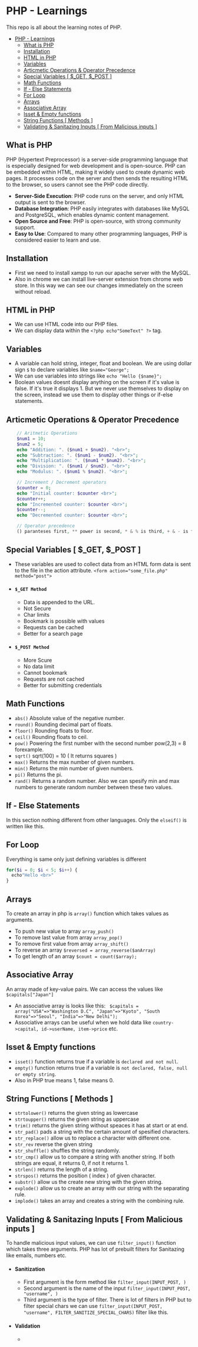 # PHP - Learnings

This repo is all about the learning notes of PHP.

- [PHP - Learnings](#php---learnings)
  - [What is PHP](#what-is-php)
  - [Installation](#installation)
  - [HTML in PHP](#html-in-php)
  - [Variables](#variables)
  - [Articmetic Operations \& Operator Precedence](#articmetic-operations--operator-precedence)
  - [Special Variables \[ $\_GET, $\_POST \]](#special-variables--_get-_post-)
  - [Math Functions](#math-functions)
  - [If - Else Statements](#if---else-statements)
  - [For Loop](#for-loop)
  - [Arrays](#arrays)
  - [Associative Array](#associative-array)
  - [Isset \& Empty functions](#isset--empty-functions)
  - [String Functions \[ Methods \]](#string-functions--methods-)
  - [Validating \& Sanitazing Inputs \[ From Malicious inputs \]](#validating--sanitazing-inputs--from-malicious-inputs-)

## What is PHP

PHP (Hypertext Preprocessor) is a server-side programming language that is especially designed for web development and is open-source. PHP can be embedded within HTML, making it widely used to create dynamic web pages. It processes code on the server and then sends the resulting HTML to the browser, so users cannot see the PHP code directly.

- **Server-Side Execution**: PHP code runs on the server, and only HTML output is sent to the browser.
- **Database Integration**: PHP easily integrates with databases like MySQL and PostgreSQL, which enables dynamic content management.
- **Open Source and Free**: PHP is open-source, with strong community support.
- **Easy to Use**: Compared to many other programming languages, PHP is considered easier to learn and use.

## Installation

- First we need to install xampp to run our apache server with the MySQL.
- Also in chrome we can install live-server extension from chrome web store. In this way we can see our changes immediately on the screen without reload.

## HTML in PHP

- We can use HTML code into our PHP files.
- We can display data within the `<?php echo"SomeText" ?>` tag.

## Variables

- A variable can hold string, integer, float and boolean. We are using dollar sign `$` to declare variables like `$name="George";`
- We can use variables into strings like `echo "Hello {$name}";`
- Boolean values doesnt display anything on the screen if it's value is false. If it's true it displays 1. But we never use themselves to display on the screen, instead we use them to display other things or if-else statements.

## Articmetic Operations & Operator Precedence

```php
    // Aritmetic Operations
    $num1 = 10;
    $num2 = 5;
    echo "Addition: ". ($num1 + $num2). "<br>";
    echo "Subtraction: ". ($num1 - $num2). "<br>";
    echo "Multiplication: ". ($num1 * $num2). "<br>";
    echo "Division: ". ($num1 / $num2). "<br>";
    echo "Modulus: ". ($num1 % $num2). "<br>";

    // Increment / Decrement operators
    $counter = 0;
    echo "Initial counter: $counter <br>";
    $counter++;
    echo "Incremented counter: $counter <br>";
    $counter--;
    echo "Decremented counter: $counter <br>";

    // Operator precedence
    () paranteses first, ** power is second, * & % is third, + & - is fourth
```

## Special Variables [ $_GET, $_POST ]

- These variables are used to collect data from an HTML form data is sent to the file in the action attribute. `<form action="some_file.php" method="post">`
- #### `$_GET Method`
  - Data is appended to the URL.
  - Not Secure
  - Char limits
  - Bookmark is possible with values
  - Requests can be cached
  - Better for a search page
- #### `$_POST Method`
  - More Scure
  - No data limit
  - Cannot bookmark
  - Requests are not cached
  - Better for submitting credentials

## Math Functions

- `abs()` Absolute value of the negative number.
- `round()` Rounding decimal part of floats.
- `floor()` Rounding floats to floor.
- `ceil()` Rounding floats to ceil.
- `pow()` Powering the first number with the second number pow(2,3) = 8 forexample.
- `sqrt()` sqrt(100) = 10 ( It returns squares )
- `max()` Returns the max number of given numbers.
- `min()` Returns the min number of given numbers.
- `pi()` Returns the pi.
- `rand()` Returns a random number. Also we can spesify min and max numbers to generate random number between these two values.

## If - Else Statements

In this section nothing different from other languages. Only the `elseif()` is written like this.

## For Loop

Everything is same only just defining variables is different

```php
for($i = 0; $i < 5; $i++) {
  echo"Hello <br>"
}
```

## Arrays

To create an array in php is `array()` function which takes values as arguments.

- To push new value to array `array_push()`
- To remove last value from array `array_pop()`
- To remove first value from array `array_shift()`
- To reverse an array `$reversed = array_reverse($anArray)`
- To get length of an array `$count = count($array);`

## Associative Array

An array made of key-value pairs. We can access the values like `$capitals["Japan"]`

- An associative array is looks like this: ` $capitals = array("USA"=>"Washington D.C", "Japan"=>"Kyoto", "South Korea"=>"Seoul", "India"=>"New Delhi");`
- Associative arrays can be useful when we hold data like `country->capital, id->userName, item->price` etc.

## Isset & Empty functions

- `isset()` function returns true if a variable is `declared and not null`.
- `empty()` function returns true if a variable is `not declared, false, null or empty string`.
- Also in PHP true means 1, false means 0.

## String Functions [ Methods ]

- `strtolower()` returns the given string as lowercase
- `strtoupper()` returns the given string as uppercase
- `trim()` returns the given string without speaces it has at start or at end.
- `str_pad()` pads a string with the certain amount of spesified characters.
- `str_replace()` allow us to replace a character with different one.
- `str_rev` reverse the given string
- `str_shuffle()` shuffles the string randomly.
- `str_cmp()` allow us to compare a string with another string. If both strings are equal, it returns 0, if not it returns 1.
- `strlen()` returns the length of a string.
- `strspos()` returns the position ( index ) of given character.
- `substr()` allow us the create new string with the given string.
- `explode()` allow us to create an array with our string with the separating rule.
- `implode()` takes an array and creates a string with the combining rule.

## Validating & Sanitazing Inputs [ From Malicious inputs ]

To handle malicious input values, we can use `filter_input()` function which takes three arguments. PHP has lot of prebuilt filters for Sanitazing like emails, numbers etc.

- #### Sanitization
  - First argument is the form method like `filter_input(INPUT_POST, )`
  - Second argument is the name of the input `filter_input(INPUT_POST, "username", )`
  - Third argument is the type of filter. There is lot of filters in PHP but to filter special chars we can use `filter_input(INPUT_POST, "username", FILTER_SANITIZE_SPECIAL_CHARS)` filter like this.
- #### Validation
  -
